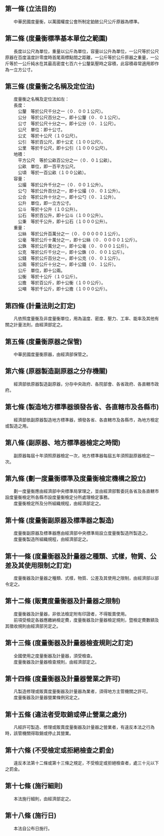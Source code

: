 第一條 (立法目的)
-----------------
　　中華民國度量衡，以萬國權度公會所制定鉑銥公尺公斤原器為標準。  


第二條 (度量衡標準基本單位之範圍)
---------------------------------
　　長度以公尺為單位，重量以公斤為單位，容量以公升為單位，一公尺等於公尺原器在百度溫度計零度時首尾兩標點間之距離，一公斤等於公斤原器之重量，一公斤等於一公斤純水在其最高密度七百六十公釐氣壓時之容積，此容積尋常適用即作為一立方公寸。  


第三條 (度量衡之名稱及定位法)
-----------------------------
　　度量衡之名稱及定位法如左：  
　　長度：  
　　　公釐　等於公尺千分之一（０．００１公尺）。  
　　　公分　等於公尺百分之一，即十公釐（０．０１公尺）。  
　　　公寸　等於公尺十分之一，即十公分（０．１公尺）。  
　　　公尺　單位：即十公寸。  
　　　公丈　等於十公尺（１０公尺）。  
　　　公引　等於百公尺，即十公丈（１００公尺）。  
　　　公里　等於千公尺，即十公引（１０００公尺）。  
　　地積：  
　　　平方公尺　等於公畝百公分之一（０．０１公畝）。  
　　　公畝　單位，即一百平方公尺。  
　　　公頃　等於一百公畝（１００公畝）。  
　　容量：  
　　　公撮　等於公升千分之一（０．００１公升）。  
　　　公勺　等於公升百分之一，即十公撮（０．０１公升）。  
　　　公合　等於公升十分之一，即十公勺（０．１公升）。  
　　　公升　單位，即一立方公寸。  
　　　公斗　等於十公升（１０公升）。  
　　　公石　等於百公升，即十公斗（１００公升）。  
　　　公秉　等於千公升，即十公石（１０００公升）。  
　　重量：  
　　　公絲　等於公升百萬分之一（０．０００００１公斤）。  
　　　公毫　等於公斤十萬分之一，即十公絲（０．００００１公斤）。  
　　　公銖　等於公斤萬分之一，即十公毫（０．０００１公斤）。  
　　　公克　等於公斤千分之一，即十公銖（０．００１公斤）。  
　　　公錢　等於公斤百分之一，即十公克（０．０１公斤）。  
　　　公兩　等於公斤十分之一，即十公錢（０．１公斤）。  
　　　公斤　單位，即十公兩。  
　　　公衡　等於十公斤（１０公斤）。  
　　　公擔　等於百公斤，即十公衡（１００公斤）。  
　　　公噸　等於千公斤，即十公擔（１０００公斤）。  


第四條 (計量法則之訂定)
-----------------------
　　凡依照度量衡及非度量衡單位，用為溫度、密度、壓力、工率、能率及其他有關之計量法則，由經濟部定之。  


第五條 (度量衡原器之保管)
-------------------------
　　中華民國度量衡原器，由經濟部保管之。  


第六條 (原器製造副原器之分存機關)
---------------------------------
　　經濟部依原器製造副原器，分存中央政府、各院部會、各省政府、各直轄市政府。  


第七條 (製造地方標準器頒發各省、各直轄市及各縣市)
-------------------------------------------------
　　經濟部依副原器製造地方標準器，頒發各省、各直轄市及各縣市，為地方檢定或製造之用。  


第八條 (副原器、地方標準器檢定之時間)
-------------------------------------
　　副原器每屆十年須照原器檢定一次，地方標準器每屆五年須照副原器檢定一次。  


第九條 (劃一度量衡標準及度量衡檢定機構之設立)
---------------------------------------------
　　劃一度量衡應由經濟部中央標準局掌理之，並由經濟部暫委託各省及各直轄市設度量衡檢定所各縣市設度量衡檢定分所處理檢定事務。  
　　度量衡檢定所及分所組織規程，由經濟部定之。  


第十條 (度量衡副原器及標準器之製造)
-----------------------------------
　　度量衡副原器及標準器應由經濟部中央標準局設立度量衡製造所製造之。  
　　度量衡製造所組織規程，由經濟部定之。  


第十一條 (度量衡器及計量器之種類、式樣，物質、公差及其使用限制之訂定)
---------------------------------------------------------------------
　　度量衡器及計量器之種類、式樣，物質、公差及其使用之限制，由經濟部以部令定之。  


第十二條 (販賣度量衡器及計量器之限制)
-------------------------------------
　　度量衡器及計量器，非依法檢定附有印證者，不得販賣使用。  
　　前項受檢定各器應繳納檢定費，度量衡器及計量器檢定規則，暨檢定費數額及其徵收規則由經濟部另定之。  


第十三條 (度量衡器及計量器檢查規則之訂定)
-----------------------------------------
　　全國使用之度量衡器及計量器，須受檢查。  
　　度量衡器及計量器檢查規則，由經濟部定之。  


第十四條 (度量衡器及計量器營業之許可)
-------------------------------------
　　凡製造修理或販賣度量衡器及計量器為業者，須得地方主管機關之許可。  
　　度量衡器及計量器營業條例另定之。  


第十五條 (違法者受取銷或停止營業之處分)
---------------------------------------
　　凡經許可製造、修理或販賣度量衡器及計量器之營業者，有違反本法之行為時，該管機關得取銷或停止其營業。  


第十六條 (不受檢定或拒絕檢查之罰金)
-----------------------------------
　　違反本法第十二條或第十三條之規定，不受檢定或拒絕檢查者，處三十元以下之罰金。  


第十七條 (施行細則)
-------------------
　　本法施行細則，由經濟部定之。  


第十八條 (施行日)
-----------------
　　本法自公布日施行。
